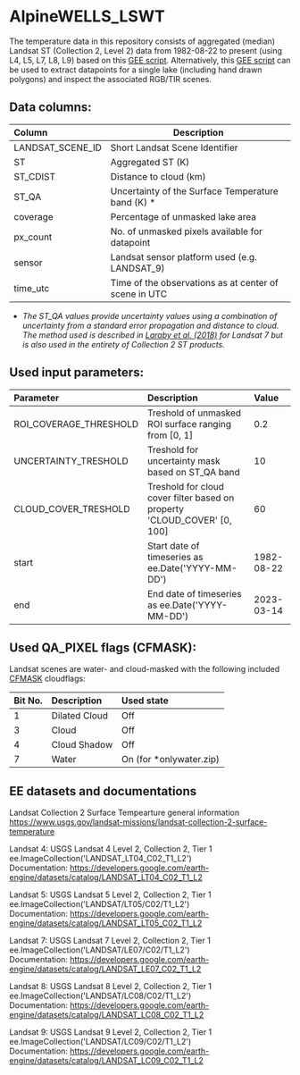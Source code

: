 # AlpineWELLS_LSWT

The temperature data in this repository consists of aggregated (median) Landsat ST (Collection 2, Level 2) data from 1982-08-22 to present (using L4, L5, L7, L8, L9) based on this [GEE script](https://code.earthengine.google.com/a0742a9bb6329d5925cc5ba7e4a1ce4a?noload=true). Alternatively, this [GEE script](https://code.earthengine.google.com/e5df6e79d2e54eb66e72e4bdab89222c) can be used to extract datapoints for a single lake (including hand drawn polygons) and inspect the associated RGB/TIR scenes.

## Data columns:
| Column            | Description                                           |
|:-------------     | -------------                                         |
| LANDSAT_SCENE_ID  | Short Landsat Scene Identifier                        |
| ST                | Aggregated ST (K)                                     |
| ST_CDIST          | Distance to cloud (km)                                |
| ST_QA             | Uncertainty of the Surface Temperature band (K) *     |
| coverage          | Percentage of unmasked lake area                      |
| px_count          | No. of unmasked pixels available for datapoint        |
| sensor            | Landsat sensor platform used (e.g. LANDSAT_9)         |
| time_utc          | Time of the observations as at center of scene in UTC |

* *The ST_QA values provide uncertainty values using a combination of uncertainty from a standard error propagation and distance to cloud. The method used is described in [Laraby et al. (2018)](https://doi.org/10.1016/j.rse.2018.06.026) for Landsat 7 but is also used in the entirety of Collection 2 ST products.*

## Used input parameters:

| Parameter               | Description                                                               | Value     |
|:-------------           |:-------------                                                             |:-----     |
| ROI_COVERAGE_THRESHOLD  | Treshold of unmasked ROI surface ranging from [0, 1]                      | 0.2       |
| UNCERTAINTY_TRESHOLD    | Treshold for uncertainty mask based on ST_QA band                         | 10        |
| CLOUD_COVER_TRESHOLD    | Treshold for cloud cover filter based on property 'CLOUD_COVER' [0, 100]  | 60        |
| start                   | Start date of timeseries as ee.Date('YYYY-MM-DD')                         | 1982-08-22|
| end                     | End date of timeseries as ee.Date('YYYY-MM-DD')                           | 2023-03-14|

## Used QA_PIXEL flags (CFMASK):
Landsat scenes are water- and cloud-masked with the following included [CFMASK](https://www.usgs.gov/landsat-missions/cfmask-algorithm) cloudflags:

| Bit No. | Description              | Used state |
|:--      |:------------------------ |:---------- |
| 1       | Dilated Cloud            | Off        |
| 3       | Cloud                    | Off        |
| 4       | Cloud Shadow             | Off        |
| 7       | Water                    | On (for *onlywater.zip) |


## EE datasets and documentations

Landsat Collection 2 Surface Tempearture general information  
https://www.usgs.gov/landsat-missions/landsat-collection-2-surface-temperature

Landsat 4: USGS Landsat 4 Level 2, Collection 2, Tier 1  
ee.ImageCollection('LANDSAT_LT04_C02_T1_L2')  
Documentation: https://developers.google.com/earth-engine/datasets/catalog/LANDSAT_LT04_C02_T1_L2

Landsat 5: USGS Landsat 5 Level 2, Collection 2, Tier 1  
ee.ImageCollection('LANDSAT/LT05/C02/T1_L2')  
Documentation: https://developers.google.com/earth-engine/datasets/catalog/LANDSAT_LT05_C02_T1_L2

Landsat 7: USGS Landsat 7 Level 2, Collection 2, Tier 1  
ee.ImageCollection('LANDSAT/LE07/C02/T1_L2')  
Documentation: https://developers.google.com/earth-engine/datasets/catalog/LANDSAT_LE07_C02_T1_L2

Landsat 8: USGS Landsat 8 Level 2, Collection 2, Tier 1  
ee.ImageCollection('LANDSAT/LC08/C02/T1_L2')  
Documentation: https://developers.google.com/earth-engine/datasets/catalog/LANDSAT_LC08_C02_T1_L2

Landsat 9: USGS Landsat 9 Level 2, Collection 2, Tier 1  
ee.ImageCollection('LANDSAT/LC09/C02/T1_L2')  
Documentation: https://developers.google.com/earth-engine/datasets/catalog/LANDSAT_LC09_C02_T1_L2
